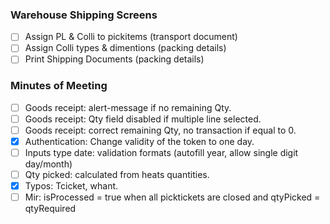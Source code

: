### Warehouse Shipping Screens
- [ ] Assign PL & Colli to pickitems (transport document)
- [ ] Assign Colli types & dimentions (packing details)
- [ ] Print Shipping Documents (packing details)
### Minutes of Meeting
- [ ] Goods receipt: alert-message if no remaining Qty.
- [ ] Goods receipt: Qty field disabled if multiple line selected.
- [ ] Goods receipt: correct remaining Qty, no transaction if equal to 0.
- [X] Authentication: Change validity of the  token to one day.
- [ ] Inputs type date: validation formats (autofill year, allow single digit day/month)
- [ ] Qty picked: calculated from heats quantities.
- [X] Typos: Tcicket, whant.
- [ ] Mir: isProcessed = true when all picktickets are closed and qtyPicked = qtyRequired  